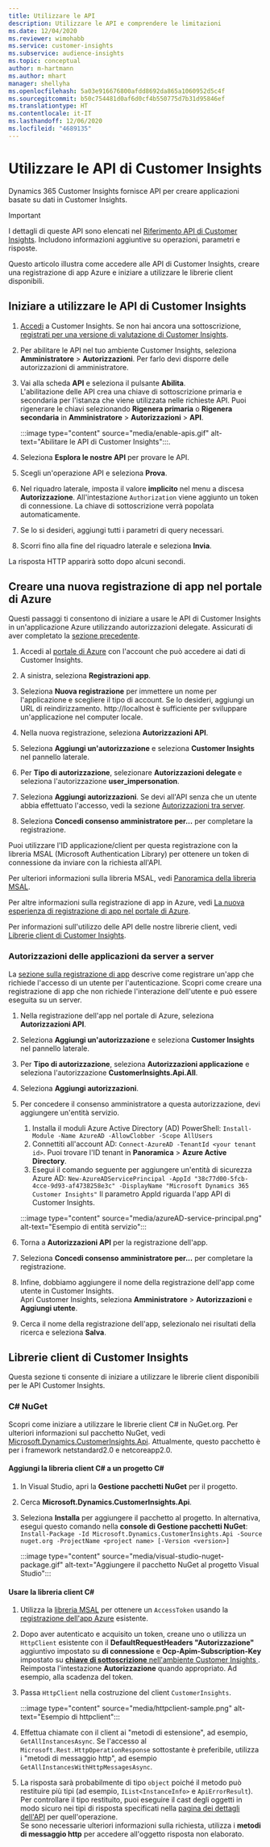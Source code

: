 ```yaml
---
title: Utilizzare le API
description: Utilizzare le API e comprendere le limitazioni
ms.date: 12/04/2020
ms.reviewer: wimohabb
ms.service: customer-insights
ms.subservice: audience-insights
ms.topic: conceptual
author: m-hartmann
ms.author: mhart
manager: shellyha
ms.openlocfilehash: 5a03e916676800afdd8692da865a1060952d5c4f
ms.sourcegitcommit: b50c754481d0af6d0cf4b550775d7b31d95846ef
ms.translationtype: HT
ms.contentlocale: it-IT
ms.lasthandoff: 12/06/2020
ms.locfileid: "4689135"
---
```

# <a name="work-with-customer-insights-apis"></a>Utilizzare le API di Customer Insights

Dynamics 365 Customer Insights fornisce API per creare applicazioni basate su dati in Customer Insights.

> [!IMPORTANT]
> I dettagli di queste API sono elencati nel [Riferimento API di Customer Insights](https://developer.ci.ai.dynamics.com/api-details#api=CustomerInsights). Includono informazioni aggiuntive su operazioni, parametri e risposte.

Questo articolo illustra come accedere alle API di Customer Insights, creare una registrazione di app Azure e iniziare a utilizzare le librerie client disponibili.

## <a name="get-started-trying-the-customer-insights-apis"></a>Iniziare a utilizzare le API di Customer Insights

1. [Accedi](https://home.ci.ai.dynamics.com) a Customer Insights. Se non hai ancora una sottoscrizione, [registrati per una versione di valutazione di Customer Insights](https://aka.ms/tryci).

1. Per abilitare le API nel tuo ambiente Customer Insights, seleziona **Amministratore** > **Autorizzazioni**. Per farlo devi disporre delle autorizzazioni di amministratore.

1. Vai alla scheda **API** e seleziona il pulsante **Abilita**.    
   L'abilitazione delle API crea una chiave di sottoscrizione primaria e secondaria per l'istanza che viene utilizzata nelle richieste API. Puoi rigenerare le chiavi selezionando **Rigenera primaria** o **Rigenera secondaria** in **Amministratore** > **Autorizzazioni** > **API**.

   :::image type="content" source="media/enable-apis.gif" alt-text="Abilitare le API di Customer Insights":::.

1. Seleziona **Esplora le nostre API** per provare le API.

1. Scegli un'operazione API e seleziona **Prova**.

1. Nel riquadro laterale, imposta il valore **implicito** nel menu a discesa **Autorizzazione**. All'intestazione `Authorization` viene aggiunto un token di connessione. La chiave di sottoscrizione verrà popolata automaticamente.
  
1. Se lo si desideri, aggiungi tutti i parametri di query necessari.

1. Scorri fino alla fine del riquadro laterale e seleziona **Invia**.

La risposta HTTP apparirà sotto dopo alcuni secondi.

## <a name="create-a-new-app-registration-in-the-azure-portal"></a>Creare una nuova registrazione di app nel portale di Azure

Questi passaggi ti consentono di iniziare a usare le API di Customer Insights in un'applicazione Azure utilizzando autorizzazioni delegate. Assicurati di aver completato la [sezione precedente](#get-started-trying-the-customer-insights-apis).

1. Accedi al [portale di Azure](https://portal.azure.com) con l'account che può accedere ai dati di Customer Insights.

1. A sinistra, seleziona **Registrazioni app**.

1. Seleziona **Nuova registrazione** per immettere un nome per l'applicazione e scegliere il tipo di account.
   Se lo desideri, aggiungi un URL di reindirizzamento. http://localhost è sufficiente per sviluppare un'applicazione nel computer locale.

1. Nella nuova registrazione, seleziona **Autorizzazioni API**.

1. Seleziona **Aggiungi un'autorizzazione** e seleziona **Customer Insights** nel pannello laterale.

1. Per **Tipo di autorizzazione**, selezionare **Autorizzazioni delegate** e seleziona l'autorizzazione **user_impersonation**.

1. Seleziona **Aggiungi autorizzazioni**. Se devi all'API senza che un utente abbia effettuato l'accesso, vedi la sezione [Autorizzazioni tra server](#server-to-server-application-permissions).

1. Seleziona **Concedi consenso amministratore per...** per completare la registrazione.

Puoi utilizzare l'ID applicazione/client per questa registrazione con la libreria MSAL (Microsoft Authentication Library) per ottenere un token di connessione da inviare con la richiesta all'API.

Per ulteriori informazioni sulla libreria MSAL, vedi [Panoramica della libreria MSAL](https://docs.microsoft.com/azure/active-directory/develop/msal-overview).

Per altre informazioni sulla registrazione di app in Azure, vedi [La nuova esperienza di registrazione di app nel portale di Azure](https://docs.microsoft.com/azure/active-directory/develop/app-registration-portal-training-guide).

Per informazioni sull'utilizzo delle API delle nostre librerie client, vedi [Librerie client di Customer Insights](#customer-insights-client-libraries).

### <a name="server-to-server-application-permissions"></a>Autorizzazioni delle applicazioni da server a server

La [sezione sulla registrazione di app](#create-a-new-app-registration-in-the-azure-portal) descrive come registrare un'app che richiede l'accesso di un utente per l'autenticazione. Scopri come creare una registrazione di app che non richiede l'interazione dell'utente e può essere eseguita su un server.

1. Nella registrazione dell'app nel portale di Azure, seleziona **Autorizzazioni API**.

1. Seleziona **Aggiungi un'autorizzazione** e seleziona **Customer Insights** nel pannello laterale.

1. Per **Tipo di autorizzazione**, seleziona **Autorizzazioni applicazione** e seleziona l'autorizzazione **CustomerInsights.Api.All**.

1. Seleziona **Aggiungi autorizzazioni**.

1. Per concedere il consenso amministratore a questa autorizzazione, devi aggiungere un'entità servizio.

   1. Installa il moduli Azure Active Directory (AD) PowerShell: `Install-Module -Name AzureAD -AllowClobber -Scope AllUsers`
   1. Connettiti all'account AD: `Connect-AzureAD -TenantId <your tenant id>`. Puoi trovare l'ID tenant in **Panoramica** > **Azure Active Directory**.
   1. Esegui il comando seguente per aggiungere un'entità di sicurezza Azure AD: `New-AzureADServicePrincipal -AppId "38c77d00-5fcb-4cce-9d93-af4738258e3c" -DisplayName "Microsoft Dynamics 365 Customer Insights"` Il parametro AppId riguarda l'app API di Customer Insights.

   :::image type="content" source="media/azureAD-service-principal.png" alt-text="Esempio di entità servizio":::

1. Torna a **Autorizzazioni API** per la registrazione dell'app.

1. Seleziona **Concedi consenso amministratore per...** per completare la registrazione.

1. Infine, dobbiamo aggiungere il nome della registrazione dell'app come utente in Customer Insights.    
   Apri Customer Insights, seleziona **Amministratore** > **Autorizzazioni** e **Aggiungi utente**.

1. Cerca il nome della registrazione dell'app, selezionalo nei risultati della ricerca e seleziona **Salva**.

## <a name="customer-insights-client-libraries"></a>Librerie client di Customer Insights

Questa sezione ti consente di iniziare a utilizzare le librerie client disponibili per le API Customer Insights.

### <a name="c-nuget"></a>C# NuGet

Scopri come iniziare a utilizzare le librerie client C# in NuGet.org. Per ulteriori informazioni sul pacchetto NuGet, vedi [Microsoft.Dynamics.CustomerInsights.Api](https://www.nuget.org/packages/Microsoft.Dynamics.CustomerInsights.Api/). Attualmente, questo pacchetto è per i framework netstandard2.0 e netcoreapp2.0.

#### <a name="add-the-c-client-library-to-a-c-project"></a>Aggiungi la libreria client C# a un progetto C#

1. In Visual Studio, apri la **Gestione pacchetti NuGet** per il progetto.

1. Cerca **Microsoft.Dynamics.CustomerInsights.Api**.

1. Seleziona **Installa** per aggiungere il pacchetto al progetto.
   In alternativa, esegui questo comando nella **console di Gestione pacchetti NuGet**: `Install-Package -Id Microsoft.Dynamics.CustomerInsights.Api -Source nuget.org -ProjectName <project name> [-Version <version>]`

   :::image type="content" source="media/visual-studio-nuget-package.gif" alt-text="Aggiungere il pacchetto NuGet al progetto Visual Studio":::

#### <a name="use-the-c-client-library"></a>Usare la libreria client C#

1. Utilizza la [libreria MSAL](https://docs.microsoft.com/azure/active-directory/develop/msal-overview) per ottenere un `AccessToken` usando la [registrazione dell'app Azure](#create-a-new-app-registration-in-the-azure-portal) esistente.

1. Dopo aver autenticato e acquisito un token, creane uno o utilizza un `HttpClient` esistente con il **DefaultRequestHeaders "Autorizzazione"** aggiuntivo impostato su **<access token> di connessione** e **Ocp-Apim-Subscription-Key** impostato su [**chiave di sottoscrizione** nell'ambiente Customer Insights ](#get-started-trying-the-customer-insights-apis).    
   Reimposta l'intestazione **Autorizzazione** quando appropriato. Ad esempio, alla scadenza del token.

1. Passa `HttpClient` nella costruzione del client `CustomerInsights`.

   :::image type="content" source="media/httpclient-sample.png" alt-text="Esempio di httpclient":::

1. Effettua chiamate con il client ai "metodi di estensione", ad esempio, `GetAllInstancesAsync`. Se l'accesso al `Microsoft.Rest.HttpOperationResponse` sottostante è preferibile, utilizza i "metodi di messaggio http", ad esempio `GetAllInstancesWithHttpMessagesAsync`.

1. La risposta sarà probabilmente di tipo `object` poiché il metodo può restituire più tipi (ad esempio, `IList<InstanceInfo>` e `ApiErrorResult`). Per controllare il tipo restituito, puoi eseguire il cast degli oggetti in modo sicuro nei tipi di risposta specificati nella [pagina dei dettagli dell'API](https://developer.ci.ai.dynamics.com/api-details#api=CustomerInsights) per quell'operazione.    
   Se sono necessarie ulteriori informazioni sulla richiesta, utilizza i **metodi di messaggio http** per accedere all'oggetto risposta non elaborato.
